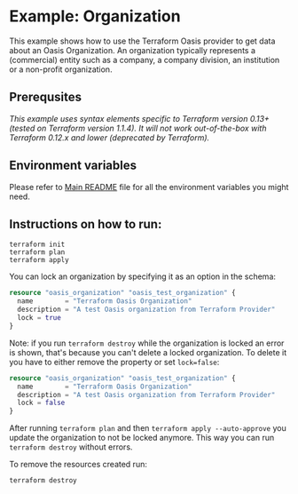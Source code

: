 # Example: Organization

This example shows how to use the Terraform Oasis provider to get data about an Oasis Organization. An organization typically represents a (commercial) entity such as a company, a company division, an institution or a non-profit organization.

## Prerequsites

*This example uses syntax elements specific to Terraform version 0.13+ (tested on Terraform version 1.1.4).
It will not work out-of-the-box with Terraform 0.12.x and lower (deprecated by Terraform).*

## Environment variables
Please refer to [Main README](../../README.md) file for all the environment variables you might need.

## Instructions on how to run:
```
terraform init
terraform plan
terraform apply
```

You can lock an organization by specifying it as an option in the schema:
```terraform
resource "oasis_organization" "oasis_test_organization" {
  name        = "Terraform Oasis Organization"
  description = "A test Oasis organization from Terraform Provider"
  lock = true 
}
```
Note: if you run `terraform destroy` while the organization is locked an error is shown, that's because you can't delete a locked organization.
To delete it you have to either remove the property or set `lock=false`:
```terraform
resource "oasis_organization" "oasis_test_organization" {
  name        = "Terraform Oasis Organization"
  description = "A test Oasis organization from Terraform Provider"
  lock = false 
}
```
After running `terraform plan` and then `terraform apply --auto-approve` you update the organization to not be locked anymore. This way you can run `terraform destroy` without errors.

To remove the resources created run:
```
terraform destroy
``` 